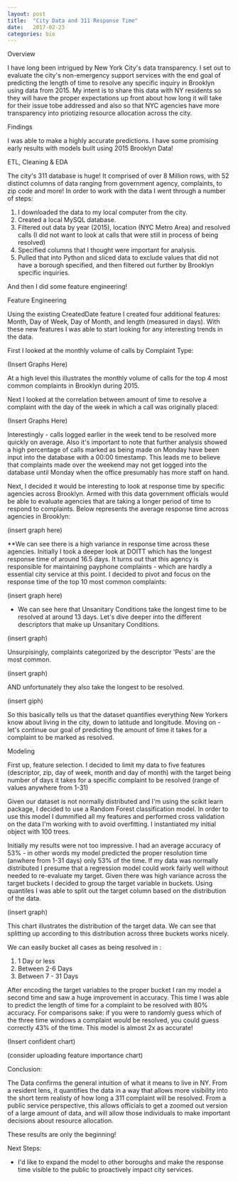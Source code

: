 ```yaml
---
layout: post
title:  "City Data and 311 Response Time"
date:   2017-02-23
categories: bio
---
```



Overview

I have long been intrigued by New York City's data transparency.  I set out to evaluate the city's non-emergency support services with the end goal of predicting the length of time to resolve any specific inquiry in Brooklyn using data from 2015.  My intent is to share this data with NY residents so they will have the proper expectations up front about how long it will take for their issue tobe addressed and also so that NYC agencies have more transparency into priotizing resource allocation across the city.


Findings

I was able to make a highly accurate predictions. I have some promising early results with models built using 2015 Brooklyn Data!


ETL, Cleaning & EDA

The city's 311 database is huge!  It comprised of over 8 Million rows, with 52 distinct columns of data ranging from government agency, complaints, to zip code and more!  In order to work with the data I went through a number of steps:
1.  I downloaded the data to my local computer from the city.
2.  Created a local MySQL database.
3.  Filtered out data by year (2015), location (NYC Metro Area) and resolved calls (I did not want to look at calls that were still in process of being resolved)
4. Specified columns that I thought were important for analysis.
5.  Pulled that into Python and sliced data to exclude values that did not have a borough specified, and then filtered out further by Brooklyn specific inquiries.

And then I did some feature engineering!

Feature Engineering

Using the existing CreatedDate feature I created four additional features: Month, Day of Week, Day of Month, and length (measured in days).  With these new features I was able to start looking for any interesting trends in the data.  

First I looked at the monthly volume of calls by Complaint Type:

(Insert Graphs Here)

At a high level this illustrates the monthly volume of calls for the top 4 most common complaints in Brooklyn during 2015.


Next I looked at the correlation between amount of time to resolve a complaint with the day of the week in which a call was originally placed:

(Insert Graphs Here)

Interestingly - calls logged earlier in the week tend to be resolved more quickly on average.  Also it's important to note that further analysis showed a high percentage of calls marked as being made on Monday have been input into the database with a 00:00 timestamp.  This leads me to believe that complaints made over the weekend may not get logged into the database until Monday when the office presumably has more staff on hand.

Next, I decided it would be interesting to look at response time by specific agencies across Brooklyn. Armed with this data government officials would be able to evaluate agencies that are taking a longer period of time to respond to complaints.  Below represents the average response time across agencies in Brooklyn:

(insert graph here)

**We can see there is a high variance in response time across these agencies. Initially I took a deeper look at DOITT which has the longest response time of around 16.5 days.  It turns out that this agency is responsible for maintaining payphone complaints - which are hardly a essential city service at this point.  I decided to pivot and focus on the response time of the top 10 most common complaints:

(insert graph here)

- We can see here that Unsanitary Conditions take the longest time to be resolved at around 13 days.  Let's dive deeper into the different descriptors that make up Unsanitary Conditions.

(insert graph)

Unsurpisingly, complaints categorized by the descriptor 'Pests' are the most common.

(insert graph)

AND unfortunately they also take the longest to be resolved.



(insert giph)

So this basically tells us that the dataset quantifies everything New Yorkers know about living in the city, down to latitude and longitude.  Moving on - let's continue our goal of predicting the amount of time it takes for a complaint to be marked as resolved.

Modeling

First up, feature selection.  I decided to limit my data to five features (descriptor, zip, day of week, month and day of month) with the target being number of days it takes for a specific complaint to be resolved (range of values anywhere from 1-31)

Given our dataset is not normally distributed and I'm using the scikit learn package, I decided to use a Random Forest classification model.  In order to use this model I dummified all my features and performed cross validation on the data I'm working with to avoid overfitting.  I instantiated my initial object with 100 trees.  

Initially my results were not too impressive.  I had an average accuracy of 53% - in other words my model predicted the proper resolution time (anwhere from 1-31 days) only 53% of the time.  If my data was normally distributed I presume that a regression model could work fairly well without needed to re-evaluate my target.  Given there was high variance across the target buckets I decided to group the target variable in buckets.  Using quantiles I was able to split out the target column based on the distribution of the data.

(insert graph)

This chart illustrates the distribution of the target data.  We can see that splitting up according to this distribution across three buckets works nicely.  

We can easily bucket all cases as being resolved in :
1.  1 Day or less
2.  Between 2-6 Days
3.  Between 7 - 31 Days

After encoding the target variables to the proper bucket I ran my model a second time and saw a huge improvement in accuracy.  This time I was able to predict the length of time for a complaint to be resolved with 80% accuracy.  For comparisons sake: if you were to randomly guess which of the three time windows a complaint would be resolved, you could guess correctly 43% of the time.  This model is almost 2x as accurate!

(Insert confident chart)


(consider uploading feature importance chart)

Conclusion:

The Data confirms the general intuition of what it means to live in NY.  From a resident lens, it quantifies the data in a way that allows more visibility into the short term realisty of how long a 311 complaint will be resolved.  From a public service perspective, this allows officials to get a zoomed out version of a large amount of data, and will allow those individuals to make important decisions about resource allocation.

These results are only the beginning!

Next Steps:
- I'd like to expand the model to other boroughs and make the response time visible to the public to proactively impact city services.